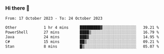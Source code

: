 ### Hi there 👋

<!--
**palaashatri/palaashatri** is a ✨ _special_ ✨ repository because its `README.md` (this file) appears on your GitHub profile.

Here are some ideas to get you started:

- 🔭 I’m currently working on ...
- 🌱 I’m currently learning ...
- 👯 I’m looking to collaborate on ...
- 🤔 I’m looking for help with ...
- 💬 Ask me about ...
- 📫 How to reach me: ...
- 😄 Pronouns: ...
- ⚡ Fun fact: ...
-->

<!--START_SECTION:waka-->

```txt
From: 17 October 2023 - To: 24 October 2023

Other            1 hr 4 mins     █████████▓░░░░░░░░░░░░░░░   39.21 %
PowerShell       27 mins         ████▒░░░░░░░░░░░░░░░░░░░░   16.79 %
Java             24 mins         ███▓░░░░░░░░░░░░░░░░░░░░░   14.95 %
C#               15 mins         ██▒░░░░░░░░░░░░░░░░░░░░░░   09.21 %
Stan             8 mins          █▒░░░░░░░░░░░░░░░░░░░░░░░   05.07 %
```

<!--END_SECTION:waka-->
